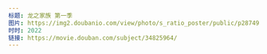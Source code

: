 ```yaml
---
标题: 龙之家族 第一季
图片: https://img2.doubanio.com/view/photo/s_ratio_poster/public/p2874976551.jpg
时时: 2022
链接: https://movie.douban.com/subject/34825964/
---
```

